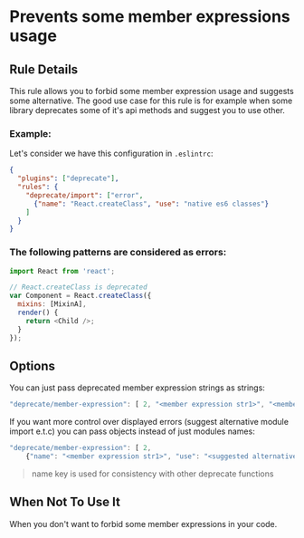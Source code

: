 # Prevents some member expressions usage 

## Rule Details

This rule allows you to forbid some member expression usage and suggests some alternative.
The good use case for this rule is for example when some library deprecates some of it's
api methods and suggest you to use other.

### Example:
Let's consider we have this configuration in `.eslintrc`:

```json
{
  "plugins": ["deprecate"],
  "rules": {
    "deprecate/import": ["error",
      {"name": "React.createClass", "use": "native es6 classes"}
    ]
  }
}
```

### The following patterns are considered as errors:

```js
import React from 'react';

// React.createClass is deprecated
var Component = React.createClass({
  mixins: [MixinA],
  render() {
    return <Child />;
  }
});
```

## Options
You can just pass deprecated member expression strings as strings:

```js
"deprecate/member-expression": [ 2, "<member expression str1>", "<member expression str1>"]
```

If you want more control over displayed errors (suggest alternative module import e.t.c)
you can pass objects instead of just modules names:

```js
"deprecate/member-expression": [ 2, 
    {"name": "<member expression str1>", "use": "<suggested alternative>"}, ... ]
```
> name key is used for consistency with other deprecate functions

## When Not To Use It

When you don't want to forbid some member expressions in your code.
